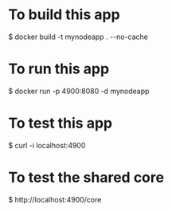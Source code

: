 # To build this app
$ docker build -t mynodeapp . --no-cache

# To run this app
$ docker run -p 4900:8080 -d mynodeapp

# To test this app 
$ curl -i localhost:4900

# To test the shared core 
$ http://localhost:4900/core


